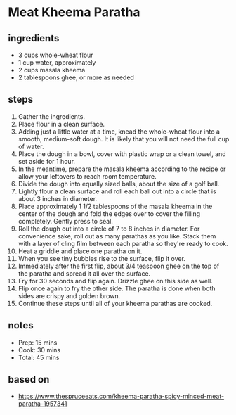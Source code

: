 # Meat Kheema Paratha 

## ingredients  
* 3 cups whole-wheat flour
* 1 cup water, approximately
* 2 cups masala kheema
* 2 tablespoons ghee, or more as needed 

## steps
1. Gather the ingredients.  
2. Place flour in a clean surface.
3. Adding just a little water at a time, knead the whole-wheat flour into a smooth, medium-soft dough. It is likely that you will not need the full cup of water. 
4. Place the dough in a bowl, cover with plastic wrap or a clean towel, and set aside for 1 hour.
5. In the meantime, prepare the masala kheema according to the recipe or allow your leftovers to reach room temperature.
6. Divide the dough into equally sized balls, about the size of a golf ball.  
7. Lightly flour a clean surface and roll each ball out into a circle that is about 3 inches in diameter.
8. Place approximately 1 1/2 tablespoons of the masala kheema in the center of the dough and fold the edges over to cover the filling completely. Gently press to seal.
9. Roll the dough out into a circle of 7 to 8 inches in diameter. For convenience sake, roll out as many parathas as you like. Stack them with a layer of cling film between each paratha so they're ready to cook.
10. Heat a griddle and place one paratha on it.
11. When you see tiny bubbles rise to the surface, flip it over.
12. Immediately after the first flip, about 3/4 teaspoon ghee on the top of the paratha and spread it all over the surface.
13. Fry for 30 seconds and flip again. Drizzle ghee on this side as well.
14. Flip once again to fry the other side. The paratha is done when both sides are crispy and golden brown.
15. Continue these steps until all of your kheema parathas are cooked. 

## notes  
* Prep: 15 mins
* Cook: 30 mins
* Total: 45 mins

## based on  
* https://www.thespruceeats.com/kheema-paratha-spicy-minced-meat-paratha-1957341 

